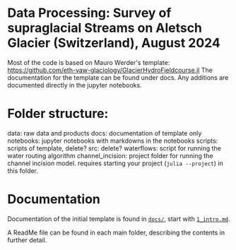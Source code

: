 Data Processing: Survey of supraglacial Streams on Aletsch Glacier (Switzerland), August 2024
==============================================

Most of the code is based on Mauro Werder's template: https://github.com/eth-vaw-glaciology/GlacierHydroFieldcourse.jl
The documentation for the template can be found under docs. Any additions are documented directly in the jupyter notebooks.

# Folder structure:
data: raw data and products
docs: documentation of template only
notebooks: jupyter notebooks with markdowns in the notebooks
scripts: scripts of template, delete?
src: delete?
waterflows: script for running the water routing algorithm
channel_incision: project folder for running the channel incision model. requires starting your project (`julia --project`) in this folder.

# Documentation

Documentation of the initial template is found in [`docs/`](docs), start with [`1_intro.md`](docs/1_intro.md).

A ReadMe file can be found in each main folder, describing the contents in further detail.
